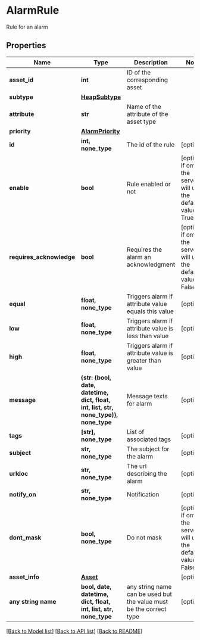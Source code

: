# AlarmRule

Rule for an alarm

## Properties
Name | Type | Description | Notes
------------ | ------------- | ------------- | -------------
**asset_id** | **int** | ID of the corresponding asset | 
**subtype** | [**HeapSubtype**](HeapSubtype.md) |  | 
**attribute** | **str** | Name of the attribute of the asset type | 
**priority** | [**AlarmPriority**](AlarmPriority.md) |  | 
**id** | **int, none_type** | The id of the rule | [optional] 
**enable** | **bool** | Rule enabled or not | [optional]  if omitted the server will use the default value of True
**requires_acknowledge** | **bool** | Requires the alarm an acknowledgment | [optional]  if omitted the server will use the default value of False
**equal** | **float, none_type** | Triggers alarm if attribute value equals this value | [optional] 
**low** | **float, none_type** | Triggers alarm if attribute value is less than value | [optional] 
**high** | **float, none_type** | Triggers alarm if attribute value is greater than value | [optional] 
**message** | **{str: (bool, date, datetime, dict, float, int, list, str, none_type)}, none_type** | Message texts for alarm | [optional] 
**tags** | **[str], none_type** | List of associated tags | [optional] 
**subject** | **str, none_type** | The subject for the alarm | [optional] 
**urldoc** | **str, none_type** | The url describing the alarm | [optional] 
**notify_on** | **str, none_type** | Notification | [optional] 
**dont_mask** | **bool, none_type** | Do not mask | [optional]  if omitted the server will use the default value of False
**asset_info** | [**Asset**](Asset.md) |  | [optional] 
**any string name** | **bool, date, datetime, dict, float, int, list, str, none_type** | any string name can be used but the value must be the correct type | [optional]

[[Back to Model list]](../README.md#documentation-for-models) [[Back to API list]](../README.md#documentation-for-api-endpoints) [[Back to README]](../README.md)


